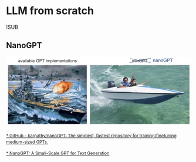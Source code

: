 # LLM from scratch

!SUB

## NanoGPT

![](images/nanogpt.jpg)

<small>[* GitHub - karpathy/nanoGPT: The simplest, fastest repository for training/finetuning medium-sized GPTs.](https://github.com/karpathy/nanoGPT)</small>

<small>[* NanoGPT: A Small-Scale GPT for Text Generation](https://medium.com/@saipragna.kancheti/nanogpt-a-small-scale-gpt-for-text-generation-in-pytorch-tensorflow-and-jax-641c4efefbd5)</small>
